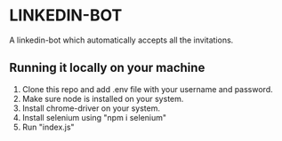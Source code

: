 # LINKEDIN-BOT

A linkedin-bot which automatically accepts all the invitations. 

## Running it locally on your machine
1) Clone this repo and add .env file with your username and password.
2) Make sure node is installed on your system.
3) Install chrome-driver on your system.
4) Install selenium using "npm i selenium"
5) Run "index.js"
